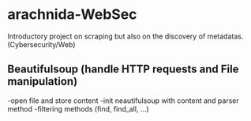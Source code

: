 # arachnida-WebSec
Introductory project on scraping but also on the discovery of metadatas. (Cybersecurity/Web)

## Beautifulsoup (handle HTTP requests and File manipulation)
-open file and store content
-init neautifulsoup with content and parser method
-filtering methods (find, find_all, ...)
